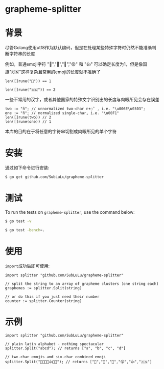 # grapheme-splitter

# 背景

尽管Golang使用utf8作为默认编码，但是在处理某些特殊字符时仍然不能准确判断字符串的长度

例如，普通emoji字符 "🌷","🎁","💩","😜" 和 "👍" 可以确定长度为1，但是像国旗"🇨🇳"这样复杂且常用的emoji的长度就不准确了 

```golang
len([]rune("🌷")) == 1

len([]rune("🇨🇳")) == 2
```

一些不常用的汉字，或者其他国家的特殊文字识别出的长度与肉眼所见会存在误差
    
```golang
two := "ñ"; // unnormalized two-char n+◌̃  , i.e. "\u006E\u0303";
one := "ñ"; // normalized single-char, i.e. "\u00F1"
len([]rune(two)) // 2
len([]rune(one)) // 1
```

本库的目的在于将任意的字符串切割成肉眼所见的单个字符

# 安装

通过如下命令进行安装:

```bash
$ go get github.com/SubLuLu/grapheme-splitter
```

# 测试

To run the tests on `grapheme-splitter`, use the command below:

```bash
$ go test -v

$ go test -bench=.
```

# 使用

`import`成功后即可使用:

```goalng
import splitter "github.com/SubLuLu/grapheme-splitter"

// split the string to an array of grapheme clusters (one string each)
graphemes := splitter.Split(string)

// or do this if you just need their number
counter := splitter.Counter(string)
```

# 示例

```golang
import splitter "github.com/SubLuLu/grapheme-splitter"

// plain latin alphabet - nothing spectacular
splitter.Split("abcd"); // returns ["a", "b", "c", "d"]

// two-char emojis and six-char combined emoji
splitter.Split("🌷🎁💩😜👍🇨🇳"); // returns ["🌷","🎁","💩","😜","👍","🇨🇳"]
```
